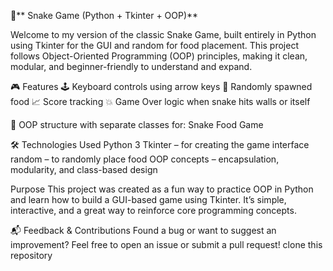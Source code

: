 🐍** Snake Game (Python + Tkinter + OOP)**

Welcome to my version of the classic Snake Game, built entirely in Python using Tkinter for the GUI and random for food placement. This project follows Object-Oriented Programming (OOP) principles, making it clean, modular, and beginner-friendly to understand and expand.

🎮 Features
🕹️ Keyboard controls using arrow keys
🍎 Randomly spawned food
📈 Score tracking
💥 Game Over logic when snake hits walls or itself

🧩 OOP structure with separate classes for:
Snake
Food
Game

🛠️ Technologies Used
Python 3
Tkinter – for creating the game interface
random – to randomly place food
OOP concepts – encapsulation, modularity, and class-based design

Purpose
This project was created as a fun way to practice OOP in Python and learn how to build a GUI-based game using Tkinter. It’s simple, interactive, and a great way to reinforce core programming concepts.

📬 Feedback & Contributions
Found a bug or want to suggest an improvement? Feel free to open an issue or submit a pull request!
clone this repository 

